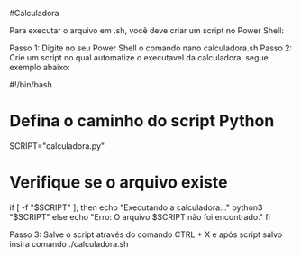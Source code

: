 #Calculadora

Para executar o arquivo em .sh, você deve criar um script no Power Shell:

Passo 1: Digite no seu Power Shell o comando nano calculadora.sh
Passo 2: Crie um script no qual automatize o executavel da calculadora, segue exemplo abaixo:

#!/bin/bash

# Defina o caminho do script Python
SCRIPT="calculadora.py"

# Verifique se o arquivo existe
if [ -f "$SCRIPT" ]; then
    echo "Executando a calculadora..."
    python3 "$SCRIPT"
else
    echo "Erro: O arquivo $SCRIPT não foi encontrado."
fi

Passo 3: Salve o script através do comando CTRL + X e após script salvo insira comando ./calculadora.sh

  

